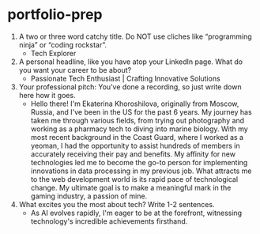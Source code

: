 # portfolio-prep

1. A two or three word catchy title. Do NOT use cliches like “programming ninja” or “coding rockstar”.
   - Tech Explorer
2. A personal headline, like you have atop your LinkedIn page. What do you want your career to be about?
   - Passionate Tech Enthusiast | Crafting Innovative Solutions
3. Your professional pitch: You’ve done a recording, so just write down here how it goes.
   - Hello there! I'm Ekaterina Khoroshilova, originally from Moscow, Russia, and I've been in the US for the past 6 years. My journey has taken me through various fields, from trying out photography and working as a pharmacy tech to diving into marine biology. With my most recent background in the Coast Guard, where I worked as a yeoman, I had the opportunity to assist hundreds of members in accurately receiving their pay and benefits. My affinity for new technologies led me to become the go-to person for implementing innovations in data processing in my previous job. What attracts me to the web development world is its rapid pace of technological change. My ultimate goal is to make a meaningful mark in the gaming industry, a passion of mine.
4. What excites you the most about tech? Write 1-2 sentences.
   - As AI evolves rapidly, I'm eager to be at the forefront, witnessing technology's incredible achievements firsthand.
  
  